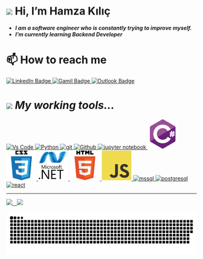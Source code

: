 # <img src="https://user-images.githubusercontent.com/78644723/208960412-612e4355-7c0e-41d5-ad11-b0813f7353e3.gif" width="40" > Hi, I’m Hamza Kılıç
- ***I am a software engineer who is constantly trying to improve myself.***
- ***I’m currently learning Backend Developer***
# 📫 How to reach me 
<div id="badges">
  <a href="https://www.linkedin.com/in/hamza-kılıç-91069b215">
    <img src="https://img.shields.io/badge/LinkedIn-blue?style=for-the-badge&logo=linkedin&logoColor=white" alt="LinkedIn Badge"/>
  </a>
  <a href="mailto:hamzakl447@gmail.com">
    <img src="https://img.shields.io/badge/Gmail-D14836?style=for-the-badge&logo=gmail&logoColor=white" alt="Gamil Badge"/>
  </a>
  <a href="mailto:hamza2358@hotmail.com">
    <img src="https://img.shields.io/badge/Microsoft_Outlook-0078D4?style=for-the-badge&logo=microsoft-outlook&logoColor=white" alt="Outlook Badge"/>
  </a>
  <!-- <a href="www.linkedin.com/in/hamza-kılıç-91069b215">
    <img src="https://img.shields.io/badge/Discord-%235865F2.svg?style=for-the-badge&logo=discord&logoColor=white" alt="Discord Badge"/>
  </a> -->
</div> 


# <img src="https://media.giphy.com/media/iY8CRBdQXODJSCERIr/giphy.gif" width="40" >&nbsp;***My working tools...***

<a href="https://code.visualstudio.com/"> <img alt="Vs Code" src="https://cdn.jsdelivr.net/gh/devicons/devicon/icons/vscode/vscode-original-wordmark.svg" width="80"> </a>
<a href="https://www.python.org/"> <img alt="Python" src="https://cdn.jsdelivr.net/gh/devicons/devicon/icons/python/python-original-wordmark.svg"  width="80" /> </a>
<a href="https://git-scm.com/"> <img alt="git" src="https://cdn.jsdelivr.net/gh/devicons/devicon/icons/git/git-plain-wordmark.svg"  width="80" /> </a>
<a href="https://github.com/"> <img alt="Github" src="https://cdn.jsdelivr.net/gh/devicons/devicon/icons/github/github-original-wordmark.svg"  width="80" /> </a>
<a href="https://jupyter.org/"> <img alt="jupyter notebook" src="https://cdn.jsdelivr.net/gh/devicons/devicon/icons/jupyter/jupyter-original-wordmark.svg"  width="80" /> </a>
<a href="https://www.w3schools.com/cs/"> <img src="https://raw.githubusercontent.com/devicons/devicon/master/icons/csharp/csharp-original.svg" alt="csharp" width="80" /> </a> 
<a href="https://www.w3schools.com/css/" > <img src="https://raw.githubusercontent.com/devicons/devicon/master/icons/css3/css3-original-wordmark.svg" alt="css3" width="80" /> </a>
<a href="https://dotnet.microsoft.com/"> <img src="https://raw.githubusercontent.com/devicons/devicon/master/icons/dot-net/dot-net-original-wordmark.svg" alt="dotnet" width="80" /> </a>
<a href="https://www.w3.org/html/"> <img src="https://raw.githubusercontent.com/devicons/devicon/master/icons/html5/html5-original-wordmark.svg" alt="html5" width="80" /> </a>
<a href="https://developer.mozilla.org/en-US/docs/Web/JavaScript"> <img src="https://raw.githubusercontent.com/devicons/devicon/master/icons/javascript/javascript-original.svg" alt="javascript" width="80"/> </a>
</a>
<a href="https://www.microsoft.com/en-us/sql-server"> <img src="https://www.svgrepo.com/show/303229/microsoft-sql-server-logo.svg" alt="mssql" width="80" /> </a>
<a href="https://www.postgresql.org/"> <img src="https://cdn.jsdelivr.net/gh/devicons/devicon/icons/postgresql/postgresql-original-wordmark.svg" alt="postgresql" width="80" /> </a>
<a href="https://reactjs.org/"> <img src="https://cdn.jsdelivr.net/gh/devicons/devicon/icons/react/react-original-wordmark.svg" alt="react" width="80" /> </a>
<br />
<hr>
<div align="left">
  <a href="https://github.com/Hamza058">
  <img loading="lazy" height="180em" src="https://github-readme-stats.vercel.app/api/top-langs/?username=Hamza058&layout=compact&langs_count=7&theme=shadow_red"/>
  &nbsp;
  <img loading="lazy" height="180em" src="https://github-readme-stats.vercel.app/api?username=Hamza058&theme=shadow_red&show_icons=true"/>
</div><br>
<img
    alt="github contribution grid snake animation"
    src="https://github.com/Hamza058/Hamza058/blob/output/github-contribution-grid-snake.svg"
/>

<!---
Hamza058/Hamza058 is a ✨ special ✨ repository because its `README.md` (this file) appears on your GitHub profile.
You can click the Preview link to take a look at your changes.
---->
